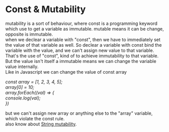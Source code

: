# Const & Mutability  
mutability is a sort of behaviour, where const is a programming keyword which use to get a variable as immutable. 
mutable means it can be change, opposite is immutable.  
when we declear a variable with "const", then we have to immediately set the value of that variable as well. So declear a variable with const bind the variable with the value, and we can't assign new value to that variable. That's the use of "const", kind of to achieve immutability to that variable. But the value isn't itself a immutable means we can change the variable value internally.   
Like in Javascript we can change the value of const array  

*const array = [1, 2, 3, 4, 5];  
array[0] = 10;  
array.forEach((val) => {  
        console.log(val);  
})*

but we can't assign new array or anything else to the "array" variable, which violate the const rule.  
also know about [String mutability](https://github.com/SazinSamin/Samin_Reading_Room/tree/main/Documentation/String%20mutability).  
